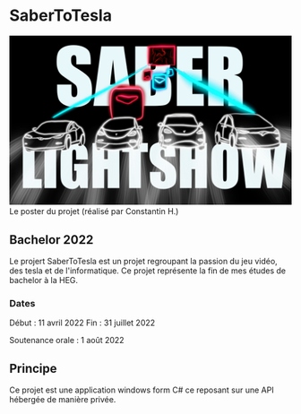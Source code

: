 # SaberToTesla

![Poster](images/poster.PNG)
Le poster du projet (réalisé par Constantin H.)

## Bachelor 2022
Le projert SaberToTesla est un projet regroupant la passion du jeu vidéo, des tesla et de l'informatique. Ce projet représente la fin de mes études de bachelor à la HEG. 

### Dates
Début : 11 avril 2022
Fin : 31 juillet 2022

Soutenance orale : 1 août 2022

## Principe
Ce projet est une application windows form C# ce reposant sur une API hébergée de manière privée. 
